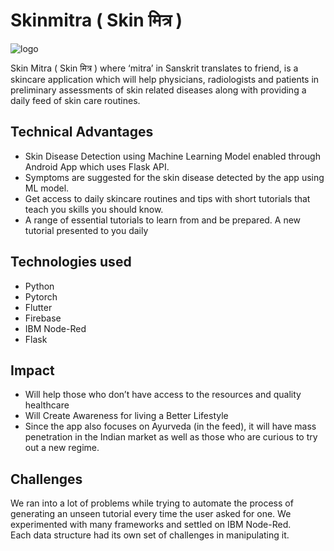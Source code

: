 # Skinmitra ( Skin मित्र )

![logo](https://user-images.githubusercontent.com/65285162/133836396-be5c2526-e4c1-4991-ad51-0661ce181276.png)

Skin Mitra ( Skin मित्र ) where ‘mitra’ in Sanskrit translates to friend, is a
skincare application which will help physicians, radiologists and patients in preliminary
assessments of skin related diseases along with providing a daily feed of skin care routines.

## Technical Advantages

- Skin Disease Detection using Machine Learning Model 
enabled through Android App which uses Flask API.
- Symptoms are suggested for the skin disease detected by 
the app using ML model.
- Get access to daily skincare routines and tips with short 
tutorials that teach you skills you should know.
- A range of essential tutorials to learn from and be prepared. 
A new tutorial presented to you daily


## Technologies used
- Python
- Pytorch
- Flutter
- Firebase
- IBM Node-Red
- Flask 


## Impact

- Will help those who don’t have access to the 
resources and quality healthcare
- Will Create Awareness for living a Better Lifestyle
- Since the app also focuses on Ayurveda 
(in the feed), it will have mass penetration in 
the Indian market as well as those who are curious 
to try out a new regime.

## Challenges

We ran into a lot of problems while trying to automate the process of generating an unseen tutorial every time the user asked for one. We experimented with many frameworks and settled on IBM Node-Red.  
Each data structure had its own set of challenges in manipulating it.

